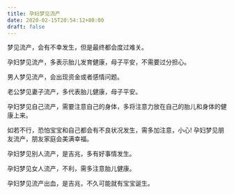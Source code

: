 ```yaml
---
title: 孕妇梦见流产
date: 2020-02-15T20:54:12+08:00
draft: false
---
```


梦见流产，会有不幸发生，但是最终都会度过难关。


孕妇梦见流产，多表示胎儿发育健康，母子平安，不需要过分担心。


男人梦见流产，会出现资金或者感情问题。


老公梦见妻子流产，多代表胎儿健康，母子平安。


孕妇梦见自己流产，需要注意自己的身体，多将注意力放在自己的胎儿和身体的健康上来。

如若不行，恐怕宝宝和自己都会有不良状况发生，需多加注意，小心!
孕妇梦见朋友流产，朋友家庭会美满幸福。


孕妇梦见别人流产，是吉兆，多有好事情发生。


孕妇梦见女人流产，不利，需多注意胎儿健康。


孕妇梦见流产出血，是吉兆，不久可能就有宝宝诞生。

